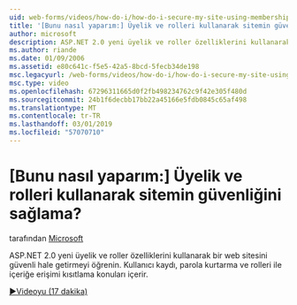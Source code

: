 ```yaml
---
uid: web-forms/videos/how-do-i/how-do-i-secure-my-site-using-membership-and-roles
title: '[Bunu nasıl yaparım:] Üyelik ve rolleri kullanarak sitemin güvenliğini sağlama? | Microsoft Docs'
author: microsoft
description: ASP.NET 2.0 yeni üyelik ve roller özelliklerini kullanarak bir web sitesini güvenli hale getirmeyi öğrenin. Kullanıcı kaydı, parola kurtarma ve restricti Konular...
ms.author: riande
ms.date: 01/09/2006
ms.assetid: e80c641c-f5e5-42a5-8bcd-5fecb34de198
msc.legacyurl: /web-forms/videos/how-do-i/how-do-i-secure-my-site-using-membership-and-roles
msc.type: video
ms.openlocfilehash: 67296311665d0f2fb498234762c9f42e305f480d
ms.sourcegitcommit: 24b1f6decbb17bb22a45166e5fdb0845c65af498
ms.translationtype: MT
ms.contentlocale: tr-TR
ms.lasthandoff: 03/01/2019
ms.locfileid: "57070710"
---
```

<a name="how-do-i-secure-my-site-using-membership-and-roles"></a>[Bunu nasıl yaparım:] Üyelik ve rolleri kullanarak sitemin güvenliğini sağlama?
====================
tarafından [Microsoft](https://github.com/microsoft)

ASP.NET 2.0 yeni üyelik ve roller özelliklerini kullanarak bir web sitesini güvenli hale getirmeyi öğrenin. Kullanıcı kaydı, parola kurtarma ve rolleri ile içeriğe erişimi kısıtlama konuları içerir.

[&#9654;Videoyu (17 dakika)](https://channel9.msdn.com/Blogs/ASP-NET-Site-Videos/how-do-i-secure-my-site-using-membership-and-roles)
